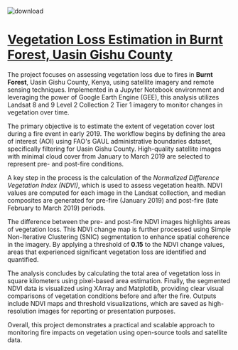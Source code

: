 
![download](https://github.com/user-attachments/assets/50a65551-e263-4025-b754-541d4d7399dd)


# <ins>Vegetation Loss Estimation in Burnt Forest, Uasin Gishu County</ins>

The project focuses on assessing vegetation loss due to fires in **Burnt Forest**, Uasin Gishu County, Kenya, using satellite imagery and remote sensing techniques. Implemented in a Jupyter Notebook environment and leveraging the power of Google Earth Engine (GEE), this analysis utilizes Landsat 8 and 9 Level 2 Collection 2 Tier 1 imagery to monitor changes in vegetation over time.

The primary objective is to estimate the extent of vegetation cover lost during a fire event in early 2019. The workflow begins by defining the area of interest (AOI) using FAO's GAUL administrative boundaries dataset, specifically filtering for Uasin Gishu County. High-quality satellite images with minimal cloud cover from January to March 2019 are selected to represent pre- and post-fire conditions.

A key step in the process is the calculation of the _Normalized Difference Vegetation Index (NDVI)_, which is used to assess vegetation health. NDVI values are computed for each image in the Landsat collection, and median composites are generated for pre-fire (January 2019) and post-fire (late February to March 2019) periods.

The difference between the pre- and post-fire NDVI images highlights areas of vegetation loss. This NDVI change map is further processed using Simple Non-Iterative Clustering (SNIC) segmentation to enhance spatial coherence in the imagery. By applying a threshold of **0.15** to the NDVI change values, areas that experienced significant vegetation loss are identified and quantified.

The analysis concludes by calculating the total area of vegetation loss in square kilometers using pixel-based area estimation. Finally, the segmented NDVI data is visualized using XArray and Matplotlib, providing clear visual comparisons of vegetation conditions before and after the fire. Outputs include NDVI maps and threshold visualizations, which are saved as high-resolution images for reporting or presentation purposes.

Overall, this project demonstrates a practical and scalable approach to monitoring fire impacts on vegetation using open-source tools and satellite data.





